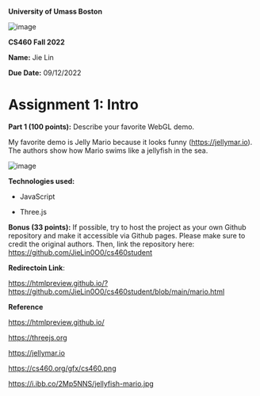 **University of Umass Boston**


![image](https://cs460.org/gfx/cs460.png)


**CS460 Fall 2022**

**Name:** Jie Lin

**Due Date:** 09/12/2022


# Assignment 1: Intro


**Part 1 (100 points):** Describe your favorite WebGL demo.


My favorite demo is Jelly Mario because it looks funny
(<https://jellymar.io>). The authors show how Mario swims like a
jellyfish in the sea.

![image](https://i.ibb.co/2Mp5NNS/jellyfish-mario.jpg)


**Technologies used:**

-   JavaScript

-   Three.js


**Bonus (33 points):** If possible, try to host the project as your own
Github repository and make it accessible via Github pages. Please make
sure to credit the original authors. Then, link the repository here: <https://github.com/JieLin0O0/cs460student>

**Redirectoin Link**:

<https://htmlpreview.github.io/?https://github.com/JieLin0O0/cs460student/blob/main/mario.html>



**Reference**

https://htmlpreview.github.io/

https://threejs.org

https://jellymar.io

https://cs460.org/gfx/cs460.png

https://i.ibb.co/2Mp5NNS/jellyfish-mario.jpg
